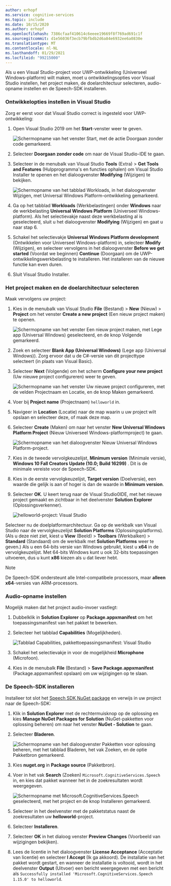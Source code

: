 ```yaml
---
author: erhopf
ms.service: cognitive-services
ms.topic: include
ms.date: 10/15/2020
ms.author: erhopf
ms.openlocfilehash: 7386cfaaf410614c6eeee19669f8f769ad691c1f
ms.sourcegitcommit: d1e56036f3ecb79bfbdb2d6a84e6932ee6a0830e
ms.translationtype: MT
ms.contentlocale: nl-NL
ms.lasthandoff: 01/29/2021
ms.locfileid: "99215000"
---
```

Als u een Visual Studio-project voor UWP-ontwikkeling (Universeel Windows-platform) wilt maken, moet u ontwikkelingsopties voor Visual Studio instellen, het project maken, de doelarchitectuur selecteren, audio-opname instellen en de Speech-SDK installeren.

### <a name="set-up-visual-studio-development-options"></a>Ontwikkelopties instellen in Visual Studio

Zorg er eerst voor dat Visual Studio correct is ingesteld voor UWP-ontwikkeling:

1. Open Visual Studio 2019 om het **Start**-venster weer te geven.

   ![Schermopname van het venster Start, met de actie Doorgaan zonder code gemarkeerd.](../articles/cognitive-services/Speech-Service/media/sdk/vs-enable-uwp-start-window.png)

1. Selecteer **Doorgaan zonder code** om naar de Visual Studio-IDE te gaan.

1. Selecteer in de menubalk van Visual Studio **Tools** (Extra) > **Get Tools and Features** (Hulpprogramma's en functies ophalen) om Visual Studio Installer te openen en het dialoogvenster **Modifying** (Wijzigen) te bekijken.

   ![Schermopname van het tabblad Workloads, in het dialoogvenster Wijzigen, met Universal Windows Platform-ontwikkeling gemarkeerd.](../articles/cognitive-services/Speech-Service/media/sdk/vs-enable-uwp-workload.png)

1. Ga op het tabblad **Workloads** (Werkbelastingen) onder **Windows** naar de werkbelasting **Universal Windows Platform** (Universeel Windows-platform). Als het selectievakje naast deze werkbelasting al is geselecteerd, sluit u het dialoogvenster **Modifying** (Wijzigen) en gaat u naar stap 6.

1. Schakel het selectievakje **Universal Windows Platform development** (Ontwikkelen voor Universeel Windows-platform) in, selecteer **Modify** (Wijzigen), en selecteer vervolgens in het dialoogvenster **Before we get started** (Voordat we beginnen) **Continue** (Doorgaan) om de UWP-ontwikkelingswerkbelasting te installeren. Het installeren van de nieuwe functie kan even duren.

1. Sluit Visual Studio Installer.

### <a name="create-the-project-and-select-the-target-architecture"></a>Het project maken en de doelarchitectuur selecteren

Maak vervolgens uw project:

1. Kies in de menubalk van Visual Studio **File** (Bestand) > **New** (Nieuw) > **Project** om het venster **Create a new project** (Een nieuw project maken) te openen.

   ![Schermopname van het venster Een nieuw project maken, met Lege app (Universal Windows) geselecteerd, en de knop Volgende gemarkeerd.](../articles/cognitive-services/Speech-Service/media/sdk/vs-enable-uwp-create-new-project.png)

1. Zoek en selecteer **Blank App (Universal Windows)** (Lege app (Universal Windows)). Zorg ervoor dat u de C#-versie van dit projecttype selecteert (in plaats van Visual Basic).

1. Selecteer **Next** (Volgende) om het scherm **Configure your new project** (Uw nieuwe project configureren) weer te geven.

   ![Schermopname van het venster Uw nieuwe project configureren, met de velden Projectnaam en Locatie, en de knop Maken gemarkeerd.](../articles/cognitive-services/Speech-Service/media/sdk/vs-enable-uwp-configure-your-new-project.png)

1. Voer bij **Project name** (Projectnaam) `helloworld` in.

1. Navigeer in **Location** (Locatie) naar de map waarin u uw project wilt opslaan en selecteer deze, of maak deze map.

1. Selecteer **Create** (Maken) om naar het venster **New Universal Windows Platform Project** (Nieuw Universeel Windows-platformproject) te gaan.

   ![Schermopname van het dialoogvenster Nieuw Universal Windows Platform-project.](../articles/cognitive-services/Speech-Service/media/sdk/qs-csharp-uwp-02-new-uwp-project.png)

1. Kies in de tweede vervolgkeuzelijst, **Minimum version** (Minimale versie), **Windows 10 Fall Creators Update (10.0; Build 16299)** . Dit is de minimale vereiste voor de Speech-SDK.

1. Kies in de eerste vervolgkeuzelijst, **Target version** (Doelversie), een waarde die gelijk is aan of hoger is dan de waarde in **Minimum version**.

1. Selecteer **OK**. U keert terug naar de Visual Studio0IDE, met het nieuwe project gemaakt en zichtbaar in het deelvenster **Solution Explorer** (Oplossingsverkenner).

   ![helloworld-project: Visual Studio](../articles/cognitive-services/Speech-Service/media/sdk/vs-enable-uwp-helloworld.png)

Selecteer nu de doelplatformarchitectuur. Ga op de werkbalk van Visual Studio naar de vervolgkeuzelijst **Solution Platforms** (Oplossingsplatforms). (Als u deze niet ziet, kiest u **View** (Beeld) > **Toolbars** (Werkbalken) > **Standard** (Standaard) om de werkbalk met **Solution Platforms** weer te geven.) Als u een 64-bits versie van Windows gebruikt, kiest u **x64** in de vervolgkeuzelijst. Met 64-bits Windows kunt u ook 32-bits toepassingen uitvoeren, dus u kunt **x86** kiezen als u dat liever hebt.

> [!NOTE]
> De Speech-SDK ondersteunt alle Intel-compatibele processors, maar **alleen x64**-versies van ARM-processors.

### <a name="set-up-audio-capture"></a>Audio-opname instellen

Mogelijk maken dat het project audio-invoer vastlegt:

1. Dubbelklik in **Solution Explorer** op **Package.appxmanifest** om het toepassingsmanifest van het pakket te bewerken.

1. Selecteer het tabblad **Capabilities** (Mogelijkheden).

   ![Tabblad Capabilities, pakkettoepassingsmanifest: Visual Studio](../articles/cognitive-services/Speech-Service/media/sdk/qs-csharp-uwp-07-capabilities.png)

1. Schakel het selectievakje in voor de mogelijkheid **Microphone** (Microfoon).

1. Kies in de menubalk **File** (Bestand) > **Save Package.appxmanifest** (Package.appxmanifest opslaan) om uw wijzigingen op te slaan.

### <a name="install-the-speech-sdk"></a>De Speech-SDK installeren

Installeer tot slot het [Speech SDK NuGet package](https://aka.ms/csspeech/nuget) en verwijs in uw project naar de Speech-SDK:

1. Klik in **Solution Explorer** met de rechtermuisknop op de oplossing en kies **Manage NuGet Packages for Solution** (NuGet-pakketten voor oplossing beheren) om naar het venster **NuGet - Solution** te gaan.

1. Selecteer **Bladeren**.

   ![Schermopname van het dialoogvenster Pakketten voor oplossing beheren, met het tabblad Bladeren, het vak Zoeken, en de optie Pakketbron gemarkeerd.](../articles/cognitive-services/Speech-Service/media/sdk/vs-enable-uwp-nuget-solution-browse.png)

1. Kies **nuget.org** in **Package source** (Pakketbron).

1. Voer in het vak **Search** (Zoeken) `Microsoft.CognitiveServices.Speech` in, en kies dat pakket wanneer het in de zoekresultaten wordt weergegeven.

   ![Schermopname met Microsoft.CognitiveServices.Speech geselecteerd, met het project en de knop Installeren gemarkeerd.](../articles/cognitive-services/Speech-Service/media/sdk/qs-csharp-uwp-05-nuget-install-1.0.0.png)

1. Selecteer in het deelvenster met de pakketstatus naast de zoekresultaten uw **helloworld**-project.

1. Selecteer **Installeren**.

1. Selecteer **OK** in het dialoog venster **Preview Changes** (Voorbeeld van wijzigingen bekijken).

1. Lees de licentie in het dialoogvenster **License Acceptance** (Acceptatie van licentie) en selecteer **I Accept** (Ik ga akkoord). De installatie van het pakket wordt gestart, en wanneer de installatie is voltooid, wordt in het deelvenster **Output** (Uitvoer) een bericht weergegeven met een bericht als `Successfully installed 'Microsoft.CognitiveServices.Speech 1.15.0' to helloworld`.

